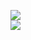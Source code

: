 [![](https://img.shields.io/badge/Made%20With-Github%20Spray-lightgrey.svg?style=for-the-badge&logo=github)](https://github.com/Annihil/github-spray#5961)  
[![](https://i.imgur.com/2DrTn0Z.gif)](https://github.com/Annihil/github-spray)